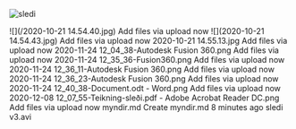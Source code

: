 ![sledi](2020-10-21_14.54.40.jpg)

![](/2020-10-21 14.54.40.jpg)
Add files via upload
now
![](2020-10-21 14.54.43.jpg)
Add files via upload
now
2020-10-21 14.55.13.jpg
Add files via upload
now
2020-11-24 12_04_38-Autodesk Fusion 360.png
Add files via upload
now
2020-11-24 12_35_36-Fusion360.png
Add files via upload
now
2020-11-24 12_36_11-Autodesk Fusion 360.png
Add files via upload
now
2020-11-24 12_36_23-Autodesk Fusion 360.png
Add files via upload
now
2020-11-24 12_40_38-Document.odt - Word.png
Add files via upload
now
2020-12-08 12_07_55-Teikning-sleði.pdf - Adobe Acrobat Reader DC.png
Add files via upload
now
myndir.md
Create myndir.md
8 minutes ago
sledi v3.avi
